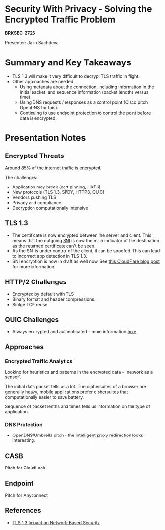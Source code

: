 # Security With Privacy - Solving the Encrypted Traffic Problem

**BRKSEC-2726**

Presenter: Jatin Sachdeva

# Summary and Key Takeaways

* TLS 1.3 will make it very difficult to decrypt TLS traffic in flight.
* Other approaches are needed:
    * Using metadata about the connection, including information in the initial packet, and sequence information (packet lengths versus time).
    * Using DNS requests / responses as a control point (Cisco pitch OpenDNS for this).
    * Continuing to use endpoint protection to control the point before data is encrypted.

# Presentation Notes

## Encrypted Threats

Around 85% of the internet traffic is encrypted.

The challenges:
* Application may break (cert pinning, HKPK)
* New protocols (TLS 1.3, SPDY, HTTP3, QUIC)
* Vendors pushing TLS
* Privacy and compliance
* Decryption computationally intensive

## TLS 1.3

* The certificate is now encrypted between the server and client. This means that the outgoing [SNI](https://en.wikipedia.org/wiki/Server_Name_Indication) is now the main indicator of the destination as the returned certificate can't be seen.
* As the SNI is under control of the client, it can be spoofed. This can lead to incorrect app detection in TLS 1.3.
* SNI encryption is now in draft as well now. See [this CloudFlare blog post](https://blog.cloudflare.com/encrypted-sni/) for more information.


## HTTP/2 Challenges

* Encrypted by default with TLS
* Binary format and header compressions.
* Sinlge TCP reuse.

## QUIC Challenges

* Always encrypted and authenticated - more information [here](https://blog.cloudflare.com/the-road-to-quic/).

## Approaches

### Encrypted Traffic Analytics

Looking for heuristics and patterns in the encrypted data - 'network as a sensor'.

The initial data packet tells us a lot. The ciphersuites of a browser are generally heavy, mobile applications prefer ciphersuites that computationally easier to save battery.

Sequence of packet lenths and times tells us information on the type of application.

### DNS Protection

* OpenDNS/Umbrella pitch - the [intelligent proxy redirection](https://umbrella.cisco.com/products/features/intelligent-proxy) looks interesting.

## CASB

Pitch for CloudLock

## Endpoint

Pitch for Anyconnect

## References

* [TLS 1.3 Impact on Network-Based Security](https://tools.ietf.org/html/draft-camwinget-tls-use-cases-00)



